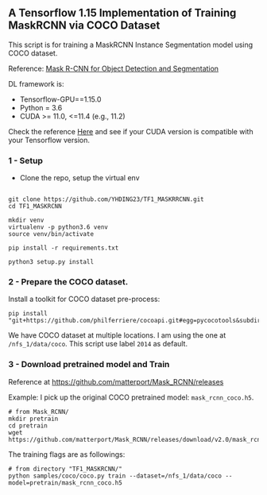 ## A Tensorflow 1.15 Implementation of Training MaskRCNN via COCO Dataset

This script is for training a MaskRCNN Instance Segmentation model using COCO dataset. 

Reference: [Mask R-CNN for Object Detection and Segmentation](https://github.com/matterport/Mask_RCNN)

DL framework is:
- Tensorflow-GPU==1.15.0
- Python = 3.6
- CUDA >= 11.0, <=11.4 (e.g., 11.2)

Check the reference [Here](https://www.tensorflow.org/install/source#linux) and see if your CUDA version is compatible with your Tensorflow version.  

### 1 - Setup
- Clone the repo, setup the virtual env
```angular2html

git clone https://github.com/YHDING23/TF1_MASKRRCNN.git
cd TF1_MASKRCNN

mkdir venv
virtualenv -p python3.6 venv
source venv/bin/activate

pip install -r requirements.txt

python3 setup.py install
```

### 2 - Prepare the COCO dataset. 

Install a toolkit for COCO dataset pre-process: 
```angular2html
pip install "git+https://github.com/philferriere/cocoapi.git#egg=pycocotools&subdirectory=PythonAPI"
```

We have COCO dataset at multiple locations. I am using the one at `/nfs_1/data/coco`. This script use label `2014` as default. 

### 3 - Download pretrained model and Train

Reference at https://github.com/matterport/Mask_RCNN/releases

Example: I pick up the original COCO pretrained model: `mask_rcnn_coco.h5`.
```angular2html
# from Mask_RCNN/
mkdir pretrain
cd pretrain
wget https://github.com/matterport/Mask_RCNN/releases/download/v2.0/mask_rcnn_coco.h5
```

The training flags are as followings:
```angular2html
# from directory "TF1_MASKRCNN/"
python samples/coco/coco.py train --dataset=/nfs_1/data/coco --model=pretrain/mask_rcnn_coco.h5
```
